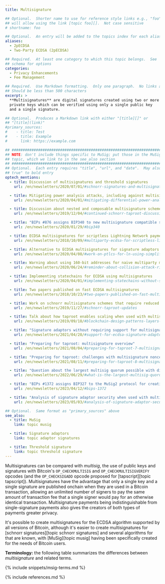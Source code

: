 ```yaml
---
title: Multisignature

## Optional.  Shorter name to use for reference style links e.g., "foo"
## will allow using the link [topic foo][].  Not case sensitive
# shortname: foo

## Optional.  An entry will be added to the topics index for each alias
aliases:
  - 2pECDSA
  - Two-Party ECDSA (2pECDSA)

## Required.  At least one category to which this topic belongs.  See
## schema for options
categories:
  - Privacy Enhancements
  - Fee Management

## Required.  Use Markdown formatting.  Only one paragraph.  No links allowed.
## Should be less than 500 characters
excerpt: >
  **Multisignatures** are digital signatures created using two or more
  private keys which can be verified using only a single public key
  and a single signature.

## Optional.  Produces a Markdown link with either "[title][]" or
## "[title](link)"
#primary_sources:
#    - title: Test
#    - title: Example
#      link: https://example.com

## ##################################################################### ##
## NOTE: don't include things specific to MuSig; put those in the MuSig  ##
## topic, which we link to in the see_also section                       ##
## ##################################################################### ##
## Optional.  Each entry requires "title", "url", and "date".  May also use "feature:
## true" to bold entry
optech_mentions:
  - title: Discussion of multisignatures and threshold signatures
    url: /en/newsletters/2020/07/01/#schnorr-signatures-and-multisignatures

  - title: Mitigating power analysis attacks, including against multisignature schemes
    url: /en/newsletters/2020/04/01/#mitigating-differential-power-analysis-in-schnorr-signatures

  - title: Discussion about nested and composable multisignature schemes
    url: /en/newsletters/2019/12/04/#continued-schnorr-taproot-discussion

  - title: "BIPs #876 assigns BIP340 to new multisignature compatible scheme"
    url: /en/newsletters/2020/01/29/#bip340

  - title: ECDSA multisignatures for scriptless Lightning Network payment channels
    url: /en/newsletters/2018/10/09/#multiparty-ecdsa-for-scriptless-lightning-network-payment-channels

  - title: Alternative to ECDSA multisignatures for signature adaptors
    url: /en/newsletters/2020/04/08/#work-on-ptlcs-for-ln-using-simplified-ecdsa-adaptor-signatures

  - title: Warning about using 160-bit addresses for naive multiparty multisignatures
    url: /en/newsletters/2020/06/24/#reminder-about-collision-attack-risks-on-two-party-ecdsa

  - title: Implementing statechains for ECDSA using multisignatures
    url: /en/newsletters/2020/04/01/#implementing-statechains-without-schnorr-or-eltoo

  - title: Two papers published on fast ECDSA multisignatures
    url: /en/newsletters/2018/10/23/#two-papers-published-on-fast-multiparty-ecdsa

  - title: Work on schnorr multisignature schemes that require reduced interactivity
    url: /en/newsletters/2019/11/27/#schnorr-taproot-updates

  - title: Talk about how taproot enables scaling when used with multisignatures
    url: /en/newsletters/2019/09/18/#blockchain-design-patterns-layers-and-scaling-approaches

  - title: "Signature adaptors without requiring support for multisignatures"
    url: /en/newsletters/2021/04/28/#support-for-ecdsa-signature-adaptors-added-to-libsecp256k1-zkp

  - title: "Preparing for taproot: multisignature overview"
    url: /en/newsletters/2021/08/04/#preparing-for-taproot-7-multisignatures

  - title: "Preparing for taproot: challenges with multisignature nonces"
    url: /en/newsletters/2021/08/11/#preparing-for-taproot-8-multisignature-nonces

  - title: "Question about the largest multisig quorum possible with different script types"
    url: /en/newsletters/2022/06/29/#what-is-the-largest-multisig-quorum-currently-possible

  - title: "BIPs #1372 assigns BIP327 to the MuSig2 protocol for creating multisignatures"
    url: /en/newsletters/2023/04/12/#bips-1372

  - title: "Analysis of signature adaptor security when used with multisignatures"
    url: /en/newsletters/2023/05/03/#analysis-of-signature-adaptor-security

## Optional.  Same format as "primary_sources" above
see_also:
  - title: MuSig
    link: topic musig

  - title: Signature adaptors
    link: topic adaptor signatures

  - title: Threshold signature
    link: topic threshold signature
---
```

Multisignatures can be compared with *multisig*, the use of public
keys and signatures with Bitcoin's `OP_CHECKMULTISIG` and
`OP_CHECKMULTISIGVERIFY` opcodes (and the `OP_CHECKSIGADD` opcode
proposed for [tapscript][topic tapscript]).  Multisignatures have the
advantage that only a single key and a single signature are published
onchain when they are used in a Bitcoin transaction, allowing an
unlimited number of signers to pay the same amount of transaction fee
that a single signer would pay for an otherwise identical transaction.
Multisignature payments being indistinguishable from single-signature
payments also gives the creators of both types of payments greater privacy.

It's possible to create multisignatures for the ECDSA algorithm
supported by all versions of Bitcoin, although
it's easier to create multisignatures
for [schnorr signatures][topic schnorr signatures] and several
algorithms for that are known, with [MuSig][topic musig] having been
specifically created for the needs of Bitcoin users.

**Terminology:** the following table summarizes the differences
between *multisignature* and related terms.

{% include snippets/msig-terms.md %}

{% include references.md %}
